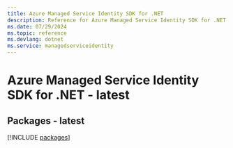 ```yaml
---
title: Azure Managed Service Identity SDK for .NET
description: Reference for Azure Managed Service Identity SDK for .NET
ms.date: 07/29/2024
ms.topic: reference
ms.devlang: dotnet
ms.service: managedserviceidentity
---
```

# Azure Managed Service Identity SDK for .NET - latest
## Packages - latest
[!INCLUDE [packages](managed-service-identity-index.md)]
